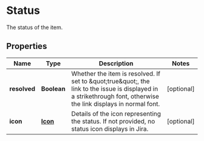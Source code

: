 

# Status

The status of the item.

## Properties

Name | Type | Description | Notes
------------ | ------------- | ------------- | -------------
**resolved** | **Boolean** | Whether the item is resolved. If set to \&quot;true\&quot;, the link to the issue is displayed in a strikethrough font, otherwise the link displays in normal font. |  [optional]
**icon** | [**Icon**](Icon.md) | Details of the icon representing the status. If not provided, no status icon displays in Jira. |  [optional]



